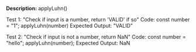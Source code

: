 
**Description:** applyLuhn()

Test 1: "Check if input is a number, return 'VALID' if so"
Code:
  const number = "1";
  applyLuhn(number)
Expected Output: "VALID" 

Test 2: "Check if input is not a number, return NaN"
Code:   const number = "hello";
        applyLuhn(number);
Expected Output: NaN

